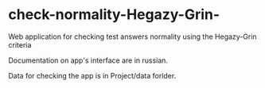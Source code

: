 # check-normality-Hegazy-Grin-
Web application for checking test answers normality using the Hegazy-Grin criteria

Documentation on app's interface are in russian.

Data for checking the app is in Project/data forlder.

